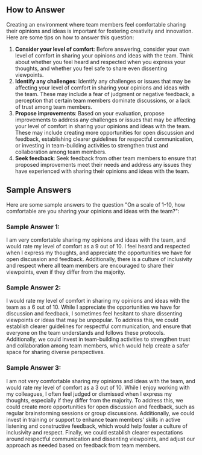 

How to Answer
-------------

Creating an environment where team members feel comfortable sharing their opinions and ideas is important for fostering creativity and innovation. Here are some tips on how to answer this question:

1. **Consider your level of comfort**: Before answering, consider your own level of comfort in sharing your opinions and ideas with the team. Think about whether you feel heard and respected when you express your thoughts, and whether you feel safe to share even dissenting viewpoints.
2. **Identify any challenges**: Identify any challenges or issues that may be affecting your level of comfort in sharing your opinions and ideas with the team. These may include a fear of judgment or negative feedback, a perception that certain team members dominate discussions, or a lack of trust among team members.
3. **Propose improvements**: Based on your evaluation, propose improvements to address any challenges or issues that may be affecting your level of comfort in sharing your opinions and ideas with the team. These may include creating more opportunities for open discussion and feedback, establishing clearer guidelines for respectful communication, or investing in team-building activities to strengthen trust and collaboration among team members.
4. **Seek feedback**: Seek feedback from other team members to ensure that proposed improvements meet their needs and address any issues they have experienced with sharing their opinions and ideas with the team.

Sample Answers
--------------

Here are some sample answers to the question "On a scale of 1-10, how comfortable are you sharing your opinions and ideas with the team?":

### Sample Answer 1:

I am very comfortable sharing my opinions and ideas with the team, and would rate my level of comfort as a 9 out of 10. I feel heard and respected when I express my thoughts, and appreciate the opportunities we have for open discussion and feedback. Additionally, there is a culture of inclusivity and respect where all team members are encouraged to share their viewpoints, even if they differ from the majority.

### Sample Answer 2:

I would rate my level of comfort in sharing my opinions and ideas with the team as a 6 out of 10. While I appreciate the opportunities we have for discussion and feedback, I sometimes feel hesitant to share dissenting viewpoints or ideas that may be unpopular. To address this, we could establish clearer guidelines for respectful communication, and ensure that everyone on the team understands and follows these protocols. Additionally, we could invest in team-building activities to strengthen trust and collaboration among team members, which would help create a safer space for sharing diverse perspectives.

### Sample Answer 3:

I am not very comfortable sharing my opinions and ideas with the team, and would rate my level of comfort as a 3 out of 10. While I enjoy working with my colleagues, I often feel judged or dismissed when I express my thoughts, especially if they differ from the majority. To address this, we could create more opportunities for open discussion and feedback, such as regular brainstorming sessions or group discussions. Additionally, we could invest in training or support to enhance team members' skills in active listening and constructive feedback, which would help foster a culture of inclusivity and respect. Finally, we could establish clearer expectations around respectful communication and dissenting viewpoints, and adjust our approach as needed based on feedback from team members.
